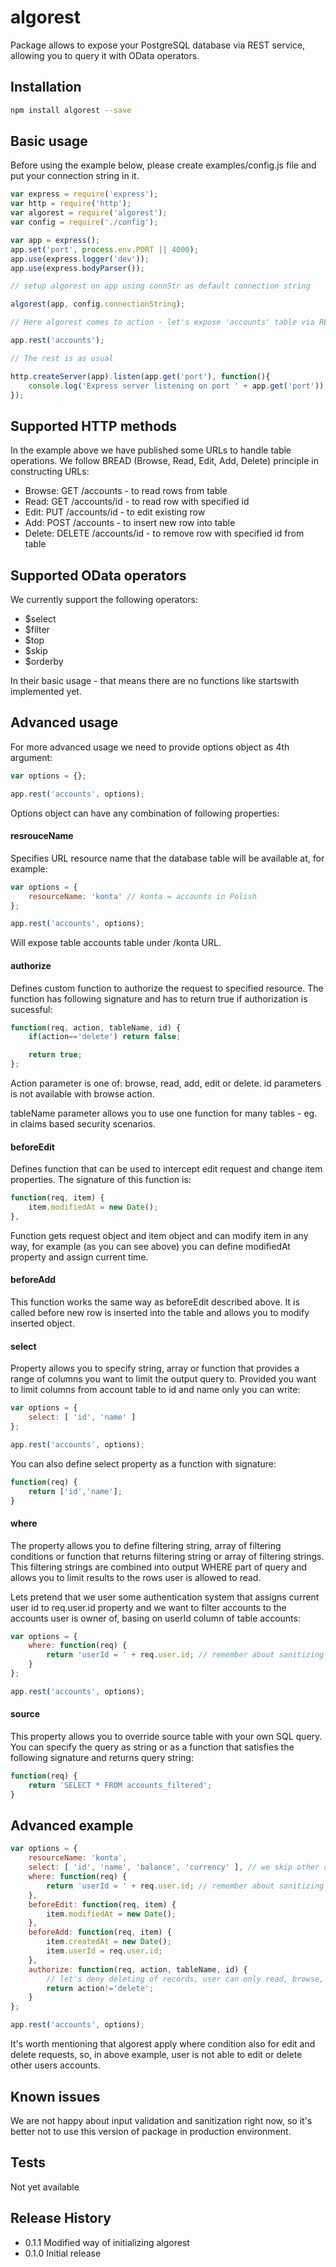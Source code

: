 algorest
=========

Package allows to expose your PostgreSQL database via REST service, allowing you to query it with OData operators.

## Installation

```sh
npm install algorest --save
```

## Basic usage

Before using the example below, please create examples/config.js file and put your connection string in it.

```js
var express = require('express');
var http = require('http');
var algorest = require('algorest');
var config = require('./config');

var app = express();
app.set('port', process.env.PORT || 4000);
app.use(express.logger('dev'));
app.use(express.bodyParser());

// setup algorest on app using connStr as default connection string

algorest(app, config.connectionString);

// Here algorest comes to action - let's expose 'accounts' table via REST interface

app.rest('accounts'); 

// The rest is as usual

http.createServer(app).listen(app.get('port'), function(){
    console.log('Express server listening on port ' + app.get('port'));
});
```

## Supported HTTP methods

In the example above we have published some URLs to handle table operations. We follow BREAD (Browse, Read, Edit, Add, Delete) principle in constructing URLs:

* Browse: GET /accounts - to read rows from table
* Read: GET /accounts/id - to read row with specified id
* Edit: PUT /accounts/id - to edit existing row
* Add: POST /accounts - to insert new row into table
* Delete: DELETE /accounts/id - to remove row with specified id from table

## Supported OData operators

We currently support the following operators:

* $select
* $filter
* $top
* $skip
* $orderby 

In their basic usage - that means there are no functions like startswith implemented yet.

## Advanced usage

For more advanced usage we need to provide options object as 4th argument:

```js
var options = {};

app.rest('accounts', options); 
```

Options object can have any combination of following properties:

#### resrouceName

Specifies URL resource name that the database table will be available at, for example:

```js
var options = {
    resourceName: 'konta' // konta = accounts in Polish
};

app.rest('accounts', options); 
```

Will expose table accounts table under /konta URL.

#### authorize

Defines custom function to authorize the request to specified resource.
The function has following signature and has to return true if authorization is sucessful:

```js
function(req, action, tableName, id) {
    if(action=='delete') return false;

    return true;
};
```
Action parameter is one of: browse, read, add, edit or delete. id parameters is not available with browse action.

tableName parameter allows you to use one function for many tables - eg. in claims based security scenarios.

#### beforeEdit

Defines function that can be used to intercept edit request and change item properties. The signature of this function is:

```js
function(req, item) {
    item.modifiedAt = new Date();
},

```

Function gets request object and item object and can modify item in any way, for example (as you can see above) you can define modifiedAt property and assign current time.

#### beforeAdd

This function works the same way as beforeEdit described above. It is called before new row is inserted into the table and allows you to modify inserted object.

#### select

Property allows you to specify string, array or function that provides a range of columns you want to limit the output query to. Provided you want to limit columns from account table to id and name only you can write:

```js
var options = {
    select: [ 'id', 'name' ]
};

app.rest('accounts', options); 

```
You can also define select property as a function with signature:

```js
function(req) {
    return ['id','name'];
}
```

#### where

The property allows you to define filtering string, array of filtering conditions or function that returns filtering string or array of filtering strings. This filtering strings are combined into output WHERE part of query and allows you to limit results to the rows user is allowed to read.

Lets pretend that we user some authentication system that assigns current user id to req.user.id property and we want to filter accounts to the accounts user is owner of, basing on userId column of table accounts:


```js
var options = {
    where: function(req) {
        return 'userId = ' + req.user.id; // remember about sanitizing your custom filters! 
    }
};

app.rest('accounts', options); 

```

#### source

This property allows you to override source table with your own SQL query. You can specify the query as string or as a function that satisfies the following signature and returns query string:

```js
function(req) {
    return 'SELECT * FROM accounts_filtered';
}
```

## Advanced example

```js
var options = {
    resourceName: 'konta',
    select: [ 'id', 'name', 'balance', 'currency' ], // we skip other columns like userId, modifiedAt, createdAt
    where: function(req) {
        return 'userId = ' + req.user.id; // remember about sanitizing your custom filters! 
    }, 
    beforeEdit: function(req, item) {
        item.modifiedAt = new Date();
    },
    beforeAdd: function(req, item) {
        item.createdAt = new Date();
        item.userId = req.user.id;
    },
    authorize: function(req, action, tableName, id) {
        // let's deny deleting of records, user can only read, browse, edit and add new items
        return action!='delete';
    }
};

app.rest('accounts', options); 
```

It's worth mentioning that algorest apply where condition also for edit and delete requests, 
so, in above example, user is not able to edit or delete other users accounts.

## Known issues

We are not happy about input validation and sanitization right now, so it's better not to use this version of package in production environment.

## Tests

Not yet available

## Release History

* 0.1.1 Modified way of initializing algorest 
* 0.1.0 Initial release